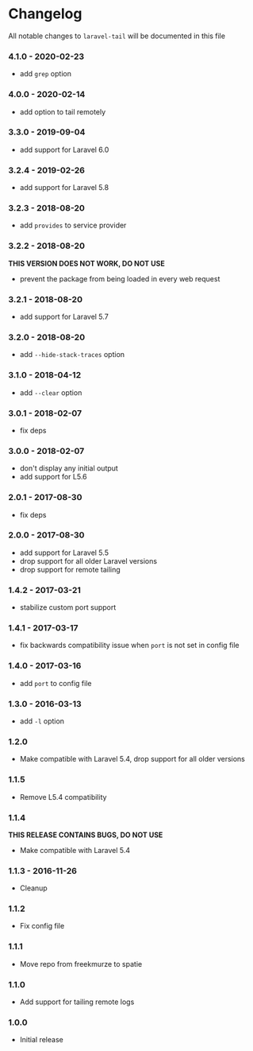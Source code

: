 # Changelog

All notable changes to `laravel-tail` will be documented in this file

### 4.1.0 - 2020-02-23

- add `grep` option

### 4.0.0 - 2020-02-14

- add option to tail remotely

### 3.3.0 - 2019-09-04

- add support for Laravel 6.0

### 3.2.4 - 2019-02-26

- add support for Laravel 5.8

### 3.2.3 - 2018-08-20

- add `provides` to service provider

### 3.2.2 - 2018-08-20

**THIS VERSION DOES NOT WORK, DO NOT USE**
- prevent the package from being loaded in every web request

### 3.2.1 - 2018-08-20

- add support for Laravel 5.7

### 3.2.0 - 2018-08-20

- add `--hide-stack-traces` option

### 3.1.0 - 2018-04-12

- add `--clear` option

### 3.0.1 - 2018-02-07

- fix deps

### 3.0.0 - 2018-02-07

- don't display any initial output
- add support for L5.6

### 2.0.1 - 2017-08-30

- fix deps

### 2.0.0 - 2017-08-30

- add support for Laravel 5.5
- drop support for all older Laravel versions
- drop support for remote tailing

### 1.4.2 - 2017-03-21

- stabilize custom port support

### 1.4.1 - 2017-03-17
- fix backwards compatibility issue when `port` is not set in config file

### 1.4.0 - 2017-03-16
- add `port` to config file

### 1.3.0 - 2016-03-13
- add `-l` option

### 1.2.0
- Make compatible with Laravel 5.4, drop support for all older versions

### 1.1.5
- Remove L5.4 compatibility

### 1.1.4
**THIS RELEASE CONTAINS BUGS, DO NOT USE**

- Make compatible with Laravel 5.4

### 1.1.3 - 2016-11-26
- Cleanup

### 1.1.2
- Fix config file

### 1.1.1
- Move repo from freekmurze to spatie

### 1.1.0
- Add support for tailing remote logs

### 1.0.0
- Initial release
